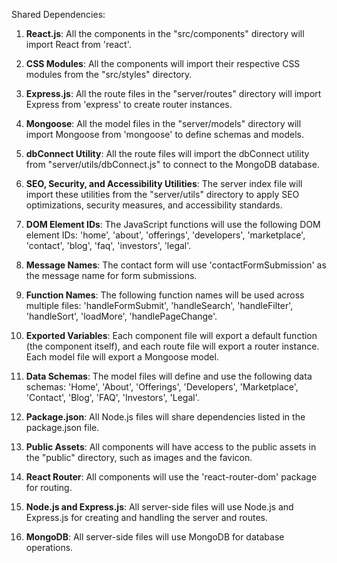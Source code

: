 Shared Dependencies:

1. **React.js**: All the components in the "src/components" directory will import React from 'react'.

2. **CSS Modules**: All the components will import their respective CSS modules from the "src/styles" directory.

3. **Express.js**: All the route files in the "server/routes" directory will import Express from 'express' to create router instances.

4. **Mongoose**: All the model files in the "server/models" directory will import Mongoose from 'mongoose' to define schemas and models.

5. **dbConnect Utility**: All the route files will import the dbConnect utility from "server/utils/dbConnect.js" to connect to the MongoDB database.

6. **SEO, Security, and Accessibility Utilities**: The server index file will import these utilities from the "server/utils" directory to apply SEO optimizations, security measures, and accessibility standards.

7. **DOM Element IDs**: The JavaScript functions will use the following DOM element IDs: 'home', 'about', 'offerings', 'developers', 'marketplace', 'contact', 'blog', 'faq', 'investors', 'legal'.

8. **Message Names**: The contact form will use 'contactFormSubmission' as the message name for form submissions.

9. **Function Names**: The following function names will be used across multiple files: 'handleFormSubmit', 'handleSearch', 'handleFilter', 'handleSort', 'loadMore', 'handlePageChange'.

10. **Exported Variables**: Each component file will export a default function (the component itself), and each route file will export a router instance. Each model file will export a Mongoose model.

11. **Data Schemas**: The model files will define and use the following data schemas: 'Home', 'About', 'Offerings', 'Developers', 'Marketplace', 'Contact', 'Blog', 'FAQ', 'Investors', 'Legal'.

12. **Package.json**: All Node.js files will share dependencies listed in the package.json file.

13. **Public Assets**: All components will have access to the public assets in the "public" directory, such as images and the favicon.

14. **React Router**: All components will use the 'react-router-dom' package for routing.

15. **Node.js and Express.js**: All server-side files will use Node.js and Express.js for creating and handling the server and routes.

16. **MongoDB**: All server-side files will use MongoDB for database operations.